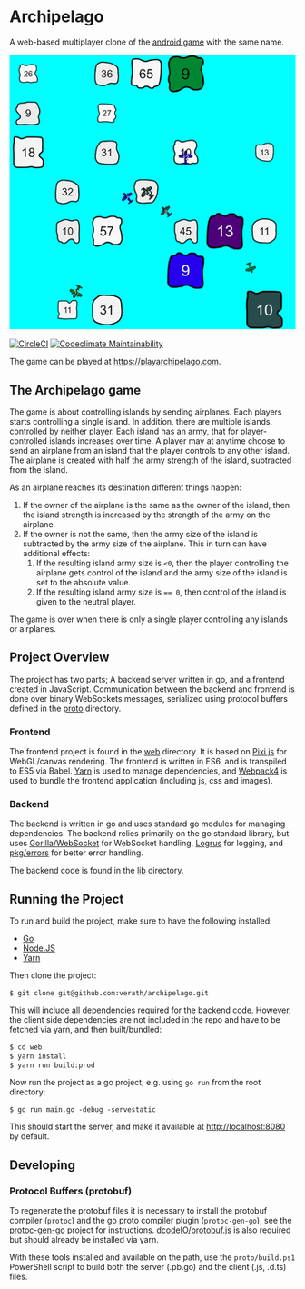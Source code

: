 # Archipelago

A web-based multiplayer clone of the [android game](https://play.google.com/store/apps/details?id=com.sgg.archipelago_kr) 
with the same name.

![Screenshot Archipelago](assets/screenshot2.png)

[![CircleCI](https://circleci.com/gh/verath/archipelago.svg?style=svg)](https://circleci.com/gh/verath/archipelago)
[![Codeclimate Maintainability](https://api.codeclimate.com/v1/badges/4ae6b5cd15e1050fd3d3/maintainability)](https://codeclimate.com/github/verath/archipelago/maintainability)

The game can be played at https://playarchipelago.com.

## The Archipelago game

The game is about controlling islands by sending airplanes. Each players starts controlling a single 
island. In addition, there are multiple islands, controlled by neither player. Each island
has an army, that for player-controlled islands increases over time. A player may at anytime
choose to send an airplane from an island that the player controls to any other island. The airplane 
is created with half the army strength of the island, subtracted from the island.

As an airplane reaches its destination different things happen:
  1. If the owner of the airplane is the same as the owner of the island, then the island strength is 
  increased by the strength of the army on the airplane.
  2. If the owner is not the same, then the army size of the island is subtracted by the army size of 
  the airplane. This in turn can have additional effects:
     1. If the resulting island army size is `<0`, then the player controlling the airplane gets 
     control of the island and the army size of the island is set to the absolute value.
     2. If the resulting island army size is `== 0`, then control of the island is given to the 
     neutral player.

The game is over when there is only a single player controlling any islands or airplanes.

## Project Overview

The project has two parts; A backend server written in go, and a frontend created in JavaScript. 
Communication between the backend and frontend is done over binary WebSockets messages, serialized
using protocol buffers defined in the [proto](./proto) directory.

### Frontend

The frontend project is found in the [web](./web) directory. It is based on [Pixi.js](https://github.com/pixijs/pixi.js) 
for WebGL/canvas rendering. The frontend is written in ES6, and is transpiled to ES5 via Babel. 
[Yarn](https://yarnpkg.com/lang/en/) is used to manage dependencies, and [Webpack4](https://webpack.js.org/) 
is used to bundle the frontend application (including js, css and images).

### Backend

The backend is written in go and uses standard go modules for managing
dependencies. The backend relies primarily on the go standard library, but
uses [Gorilla/WebSocket](https://github.com/gorilla/websocket) for WebSocket handling, 
[Logrus](https://github.com/sirupsen/logrus) for logging, and [pkg/errors](https://github.com/pkg/errors) 
for better error handling. 

The backend code is found in the [lib](./lib) directory.

## Running the Project

To run and build the project, make sure to have the following installed:
* [Go](https://golang.org/dl/)
* [Node.JS](https://nodejs.org/en/download/)
* [Yarn](https://yarnpkg.com/en/docs/install)

Then clone the project:
```
$ git clone git@github.com:verath/archipelago.git
```

This will include all dependencies required for the backend code. However, the client 
side dependencies are not included in the repo and have to be fetched via yarn,
and then built/bundled:

```
$ cd web
$ yarn install
$ yarn run build:prod
```

Now run the project as a go project, e.g. using `go run` from the root directory:

```
$ go run main.go -debug -servestatic
```

This should start the server, and make it available at 
[http://localhost:8080](http://localhost:8080) by default.

## Developing

### Protocol Buffers (protobuf)
To regenerate the protobuf files it is necessary to install the protobuf compiler (`protoc`) and
the go proto compiler plugin (`protoc-gen-go`), see the [protoc-gen-go](https://github.com/golang/protobuf)
project for instructions. [dcodeIO/protobuf.js](https://github.com/dcodeIO/ProtoBuf.js/) is also
required but should already be installed via yarn.

With these tools installed and available on the path, use the `proto/build.ps1` PowerShell script
to build both the server (.pb.go) and the client (.js, .d.ts) files.
